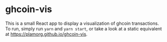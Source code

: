 # ghcoin-vis

This is a small React app to display a visualization of ghcoin transactions.
To run, simply run `yarn` and `yarn start`, or take a look at a static equivalent at https://plamorg.github.io/ghcoin-vis.

